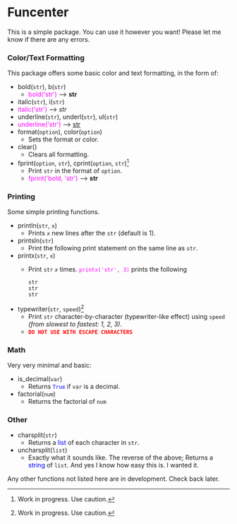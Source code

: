 # Funcenter

This is a simple package. You can use it however you want! Please let me know if there are any errors.

### Color/Text Formatting
This package offers some basic color and text formatting, in the form of:
- bold(`str`), b(`str`)
  - <span style="color:magenta">bold('str')</span> --> **str**
- italic(`str`), i(`str`)
 - <span style="color:magenta">italic('str')</span> --> *str*
- underline(`str`), underl(`str`), ul(`str`)
 - <span style="color:magenta">underline('str')</span> --> <u>str</u>
- format(`option`), color(`option`)
  - Sets the format or color.
- clear()
  - Clears all formatting.
- fprint(`option`, `str`), cprint(`option`, `str`)[^1]
  - Print `str` in the format of `option`.
  - <span style="color:magenta">fprint('bold, 'str')</span> --> **str**

### Printing
Some simple printing functions.
- println(`str`, `x`)
  - Prints *`x`* new lines after the `str` (default is 1).
- printsln(`str`)
  - Print the following print statement on the same line as `str`.
- printx(`str`, `x`)
  - Print `str` *`x`* times. <span style="color:magenta">`printx('str', 3)`</span> prints the following
  
    ```
    str
    str
    str
    ```
- typewriter(`str`, `speed`)[^1]
  - Print `str` character-by-character (typewriter-like effect) using `speed` *(from slowest to fastest: 1, 2, 3)*.
  - **<span style="color:red">`DO NOT USE WITH ESCAPE CHARACTERS`</span>**

### Math
Very very minimal and basic:
- is_decimal(`var`)
  - Returns <span style="color:blue">`True`</span> if `var` is a decimal.
- factorial(`num`)
  - Returns the factorial of `num`

### Other
- charsplit(`str`)
  - Returns a <span style="color:blue">list</span> of each character in `str`.
- uncharsplit(`list`)
  - Exactly what it sounds like. The reverse of the above; Returns a <span style="color:blue">string</span> of `list`. And yes I know how easy this is. I wanted it.

Any other functions not listed here are in development. Check back later.
  
[^1]: Work in progress. Use caution.